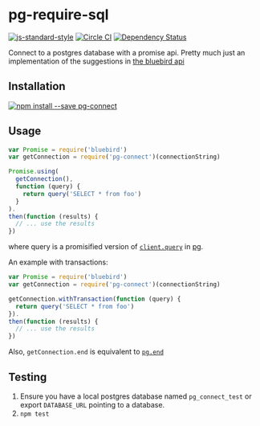 pg-require-sql
==============
[![js-standard-style](https://img.shields.io/badge/code%20style-standard-brightgreen.svg?style=flat)](https://github.com/feross/standard)
[![Circle CI](https://circleci.com/gh/lanetix/node-pg-connect.svg?style=svg)](https://circleci.com/gh/lanetix/node-pg-connect)
[![Dependency Status](https://david-dm.org/lanetix/node-pg-connect.svg)](https://david-dm.org/lanetix/node-pg-connect)

Connect to a postgres database with a promise api. Pretty much just an implementation of the suggestions in [the bluebird api](https://github.com/petkaantonov/bluebird/blob/master/API.md#resource-management) 

Installation
------------
[![npm install --save pg-connect](https://nodei.co/npm/pg-connect.png)](https://npmjs.org/package/pg-connect)

Usage
-----

```javascript
var Promise = require('bluebird')
var getConnection = require('pg-connect')(connectionString)

Promise.using(
  getConnection(),
  function (query) {
    return query('SELECT * from foo')
  }
).
then(function (results) {
  // ... use the results
})
```

where query is a promisified version of [`client.query`](https://github.com/brianc/node-postgres/wiki/Client#method-query-simple) in [pg](https://github.com/brianc/node-postgres).

An example with transactions:

```javascript
var Promise = require('bluebird')
var getConnection = require('pg-connect')(connectionString)

getConnection.withTransaction(function (query) {
  return query('SELECT * from foo')
}).
then(function (results) {
  // ... use the results
})
```

Also, `getConnection.end` is equivalent to [`pg.end`](https://github.com/brianc/node-postgres/wiki/pg#end)

Testing
-------

1. Ensure you have a local postgres database named `pg_connect_test` or export
   `DATABASE_URL` pointing to a database.
2. `npm test`
